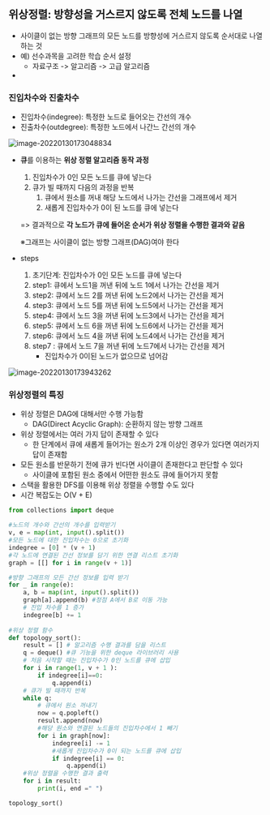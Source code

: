 ## 위상정렬: 방향성을 거스르지 않도록 전체 노드를 나열

- 사이클이 없는 방향 그래프의 모든 노드를 방향성에 거스르지 않도록 순서대로 나열하는 것
- 예) 선수과목을 고려한 학습 순서 설정
  - 자료구조 -> 알고리즘 -> 고급 알고리즘
- 

### 진입차수와 진출차수

- 진입차수(indegree): 특정한 노드로 들어오는 간선의 개수
- 진출차수(outdegree): 특정한 노드에서 나간느 간선의 개수

![image-20220130173048834](C:\Users\Psw\Desktop\Daywork\TIL\algorithm\위상정렬1)

- **큐**를 이용하는 **위상 정렬 알고리즘 동작 과정**

  1. 진입차수가 0인 모든 노드를 큐에 넣는다
  2. 큐가 빌 때까지 다음의 과정을 반복
     1. 큐에서 원소를 꺼내 해당 노드에서 나가는 간선을 그래프에서 제거
     2. 새롭게 진입차수가 0이 된 노드를 큐에 넣는다

  => 결과적으로 **각 노드가 큐에 들어온 순서가 위상 정렬을 수행한 결과와 같음**

  ※그래프는 사이클이 없는 방향 그래프(DAG)여야 한다

- steps

  1. 초기단계: 진입차수가 0인 모든 노드를 큐에 넣는다
  2. step1: 큐에서 노드1을 꺼낸 뒤에 노드 1에서 나가는 간선을 제거
  3. step2: 큐에서 노드 2를 꺼낸 뒤에 노드2에서 나가는 간선을 제거
  4. step3: 큐에서 노드 5를 꺼낸 뒤에 노드5에서 나가는 간선을 제거
  5. step4: 큐에서 노드 3을 꺼낸 뒤에 노드3에서 나가는 간선을 제거
  6. step5: 큐에서 노드 6을 꺼낸 뒤에 노드6에서 나가는 간선을 제거
  7. step6: 큐에서 노드 4을 꺼낸 뒤에 노드4에서 나가는 간선을 제거
  8. step7 : 큐에서 노드 7을 꺼낸 뒤에 노드7에서 나가는 간선을 제거
     - 진입차수가 0이된 노드가 없으므로 넘어감

![image-20220130173943262](C:\Users\Psw\Desktop\Daywork\TIL\algorithm\위상정렬2)

### 위상정렬의 특징

- 위상 정렬은 DAG에 대해서만 수행 가능함
  - DAG(Direct Acyclic Graph): 순환하지 않는 방향 그래프
- 위상 정렬에서는 여러 가지 답이 존재할 수 있다
  - 한 단계에서 큐에 새롭게 들어가는 원소가 2개 이상인 경우가 있다면 여러가지 답이 존재함
- 모든 원소를 반문하기 전에 큐가 빈다면 사이클이 존재한다고 판단할 수 있다
  - 사이클에 포함된 원소 중에서 어떤한 원소도 큐에 들어가지 못함
- 스택을 활용한 DFS를 이용해 위상 정렬을 수행할 수도 있다
- 시간 복잡도는 O(V + E)

```python
from collections import deque

#노드의 개수와 간선의 개수를 입력받기
v, e = map(int, input().split())
#모든 노드에 대한 진입차수는 0으로 초기화
indegree = [0] * (v + 1)
#각 노드에 연결된 간선 정보를 담기 위한 연결 리스트 초기화
graph = [[] for i in range(v + 1)]

#방향 그래프의 모든 간선 정보를 입력 받기
for _ in range(e):
    a, b = map(int, input().split())
    graph[a].append(b) #정점 A에서 B로 이동 가능
    # 진입 차수를 1 증가
    indegree[b] += 1
    
#위상 정렬 함수
def topology_sort():
    result = [] # 알고리즘 수행 결과를 담을 리스트
    q = deque() #큐 기능을 위한 deque 라이브러리 사용
    # 처음 시작할 때는 진입차수가 0인 노드를 큐에 삽입
    for i in range(1, v + 1 ):
        if indegree[i]==0:
            q.append(i)
	# 큐가 빌 때까지 반복
    while q:
        # 큐에서 원소 꺼내기
        now = q.popleft()
        result.append(now)
        #해당 원소와 연결된 노드들의 진입차수에서 1 빼기
        for i in graph[now]:
            indegree[i] -= 1
            #새롭게 진입차수가 0이 되는 노드를 큐에 삽입
            if indegree[i] == 0:
                q.append(i)
	#위상 정렬을 수행한 결과 출력
    for i in result:
        print(i, end =" ")

topology_sort()
```

